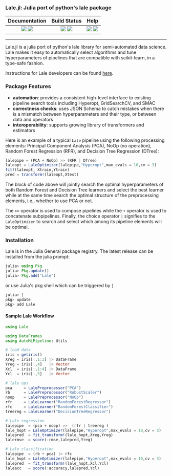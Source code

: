 ### Lale.jl: Julia port of python's lale package

| **Documentation** | **Build Status** | **Help** |
|:---:|:---:|:---:|
| [![][docs-dev-img]][docs-dev-url] [![][docs-stable-img]][docs-stable-url] | [![][travis-img]][travis-url] [![][codecov-img]][codecov-url] | [![][slack-img]][slack-url] [![][gitter-img]][gitter-url] |

---------
Lale.jl is a julia port of python's lale library for semi-automated data science. Lale makes it easy to automatically select algorithms and tune hyperparameters of pipelines that are compatible with scikit-learn, in a type-safe fashion.

Instructions for Lale developers can be found [here](./docs/DevInstruction.md).

### Package Features
- __automation__: provides a consistent high-level interface to existing pipeline search tools including Hyperopt, GridSearchCV, and SMAC
- __correctness checks__: uses JSON Schema to catch mistakes when there is a mismatch between hyperparameters and their type, or between data and operators
- __interoperability__: supports growing library of transformers and estimators

Here is an example of a typical `Lale` pipeline using the following processing elements: Principal 
Component Analysis (PCA), NoOp (no operation), Random Forest Regression (RFR), 
and Decision Tree Regression (DTree):

```julia
lalepipe = (PCA + NoOp) >> (RFR | DTree)
laleopt = LaleOptimizer(lalepipe,"Hyperopt",max_evals = 10,cv = 3)
fit!(laleopt, Xtrain,Ytrain)
pred = transform!(laleopt,Xtest)
```
The block of code above will jointly search the optimal hyperparameters 
of both Random Forest and Decision Tree learners and select the best 
learner while at the same time search the optimal structure of 
the preprocessing elements, i.e., whether to use PCA or not. 

The `>>` operator is used to compose pipelines while the `+` operator 
is used to concatenate subpipelines. Finally, the choice operator `|` 
signifies to the `LaleOptimizer` to search and select which among 
its pipeline elements will be optimal.

### Installation
Lale is in the Julia General package registry. The latest
release can be installed from the julia prompt:
```julia
julia> using Pkg
julia> Pkg.update()
julia> Pkg.add("Lale")
```
or use Julia's pkg shell which can be triggered by `]`
```julia
julia> ]
pkg> update
pkg> add Lale
```

#### Sample Lale Workflow
```julia
using Lale

using DataFrames
using AutoMLPipeline: Utils

# load data
iris = getiris()
Xreg = iris[:,1:3] |> DataFrame
Yreg = iris[:,4]   |> Vector
Xcl  = iris[:,1:4] |> DataFrame
Ycl  = iris[:,5]   |> Vector

# lale ops
pca     = LalePreprocessor("PCA")
rb      = LalePreprocessor("RobustScaler")
noop    = LalePreprocessor("NoOp")
rfr     = LaleLearner("RandomForestRegressor")
rfc     = LaleLearner("RandomForestClassifier")
treereg = LaleLearner("DecisionTreeRegressor")

# Lale regression
lalepipe  = (pca + noop) >>  (rfr | treereg )
lale_hopt = LaleOptimizer(lalepipe,"Hyperopt",max_evals = 10,cv = 3)
lalepred  = fit_transform!(lale_hopt,Xreg,Yreg)
lalermse  = score(:rmse,lalepred,Yreg)

# Lale classification
lalepipe  = (rb + pca) |> rfc
lale_hopt = LaleOptimizer(lalepipe,"Hyperopt",max_evals = 10,cv = 3)
lalepred  = fit_transform!(lale_hopt,Xcl,Ycl)
laleacc   = score(:accuracy,lalepred,Ycl)
```


[contrib-url]: https://github.com/IBM/Lale.jl/blob/main/CONTRIBUTORS.md
[issues-url]: https://github.com/IBM/Lale.jl/issues

[discourse-tag-url]: https://discourse.julialang.org/

[gitter-url]: https://gitter.im/AutoMLPipelineLearning/community
[gitter-img]: https://badges.gitter.im/ppalmes/TSML.jl.svg

[slack-img]: https://img.shields.io/badge/chat-on%20slack-yellow.svg
[slack-url]: https://julialang.slack.com/

[docs-stable-img]: https://img.shields.io/badge/docs-stable-blue.svg
[docs-stable-url]: https://ibm.github.io/Lale.jl/stable/
[docs-dev-img]: https://img.shields.io/badge/docs-dev-blue.svg
[docs-dev-url]: https://ibm.github.io/Lale.jl/dev/

[travis-img]: https://travis-ci.com/IBM/Lale.jl.svg?branch=main
[travis-url]: https://travis-ci.com/IBM/Lale.jl

[codecov-img]: https://codecov.io/gh/IBM/Lale.jl/branch/main/graph/badge.svg?token=YK62W9KQ2T
[codecov-url]: https://codecov.io/gh/IBM/Lale.jl
